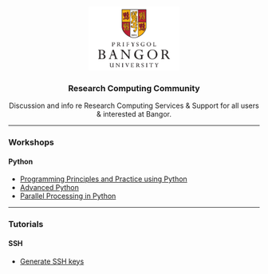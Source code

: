 <p align="center">
    <img src="logo.png" alt="Bangor University" height=128>
    <h3 align="center">Research Computing Community</h3>
</p>
<p align="center">
    Discussion and info re Research Computing Services &amp; Support for all users &amp; interested at Bangor.
</p>

---
### Workshops

#### Python
- [Programming Principles and Practice using Python](workshops/programming_principles_and_practice_using_python.ipynb)
- [Advanced Python](workshops/advanced_python.ipynb)
- [Parallel Processing in Python](workshops/parallel_processing_in_python.ipynb)

---
### Tutorials

#### SSH
- [Generate SSH keys](tutorials/ssh/generate_keys.md)

